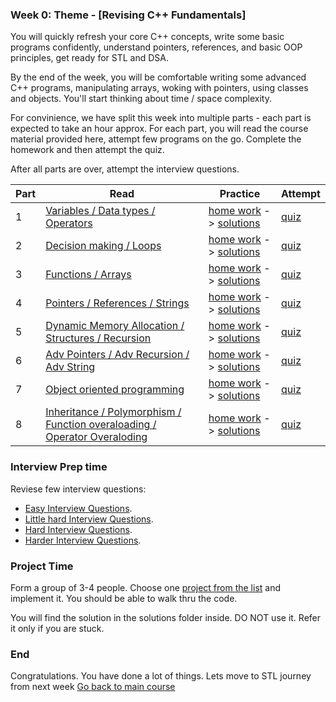 ### Week 0: Theme - [Revising C++ Fundamentals]

You will quickly refresh your core C++ concepts, write some basic programs confidently, understand pointers, references, and basic OOP principles, get ready for STL and DSA. 

By the end of the week, you will be comfortable writing some advanced C++ programs, manipulating arrays, woking with pointers, using classes and objects. You'll start thinking about time / space complexity.

For convinience, we have split this week into multiple parts - each part is expected to take an hour approx. For each part, you will read the course material provided here, attempt few programs on the go. Complete the homework and then attempt the quiz. 

After all parts are over, attempt the interview questions. 

| Part | Read | Practice | Attempt |
|---|---|---|---|
| 1 |[Variables / Data types / Operators](materials/1_1.md)|[home work](materials/1_2.md) -> [solutions](materials/1_3.md)|[quiz](materials/1_4.md)|
| 2 |[Decision making / Loops](materials/2_1.md)|[home work](materials/2_2.md) -> [solutions](materials/2_3.md)|[quiz](materials/2_4.md)|
| 3 |[Functions / Arrays](materials/3_1.md)|[home work](materials/3_2.md) -> [solutions](materials/3_3.md)|[quiz](materials/3_4.md)|
| 4 |[Pointers / References / Strings](materials/4_1.md)|[home work](materials/4_2.md) -> [solutions](materials/4_3.md)|[quiz](materials/4_4.md)|
| 5 |[Dynamic Memory Allocation / Structures / Recursion](materials/5_1.md)|[home work](materials/5_2.md) -> [solutions](materials/5_3.md)|[quiz](materials/5_4.md)|
| 6 |[Adv Pointers / Adv Recursion / Adv String](materials/6_1.md)|[home work](materials/6_2.md) -> [solutions](materials/6_3.md)|[quiz](materials/6_4.md)|
| 7 |[Object oriented programming](materials/7_1.md)|[home work](materials/7_2.md) -> [solutions](materials/7_3.md)|[quiz](materials/7_4.md)|
| 8 |[Inheritance / Polymorphism / Function overaloading / Operator Overaloding](materials/8_1.md)|[home work](materials/8_2.md) -> [solutions](materials/8_3.md)|[quiz](materials/8_4.md)|


### Interview Prep time
Reviese few interview questions:
- [Easy Interview Questions](https://github.com/simplifylearning101/dsa_with_cpp/blob/main/week0/9_1_easy.md). 
- [Little hard Interview Questions](https://github.com/simplifylearning101/dsa_with_cpp/blob/main/week0/9_2_medium.md).
- [Hard Interview Questions](https://github.com/simplifylearning101/dsa_with_cpp/blob/main/week0/9_3_hard.md).
- [Harder Interview Questions](https://github.com/simplifylearning101/dsa_with_cpp/blob/main/week0/9_4_very_hard.md).

### Project Time
Form a group of 3-4 people. Choose one [project from the list](https://github.com/simplifylearning101/dsa_with_cpp/blob/main/week0/projects/README.md) and implement it. You should be able to walk thru the code. 

You will find the solution in the solutions folder inside. DO NOT use it. Refer it only if you are stuck. 

### End
Congratulations. You have done a lot of things. Lets move to STL journey from next week
[Go back to main course](https://github.com/simplifylearning101/dsa_with_cpp/blob/main/README.md)